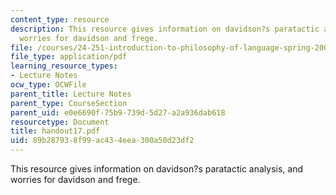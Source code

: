 ```yaml
---
content_type: resource
description: This resource gives information on davidson?s paratactic analysis, and
  worries for davidson and frege.
file: /courses/24-251-introduction-to-philosophy-of-language-spring-2005/89b287938f99ac434eea300a50d23df2_handout17.pdf
file_type: application/pdf
learning_resource_types:
- Lecture Notes
ocw_type: OCWFile
parent_title: Lecture Notes
parent_type: CourseSection
parent_uid: e0e6690f-75b9-739d-5d27-a2a936dab618
resourcetype: Document
title: handout17.pdf
uid: 89b28793-8f99-ac43-4eea-300a50d23df2
---
```

This resource gives information on davidson?s paratactic analysis, and worries for davidson and frege.

